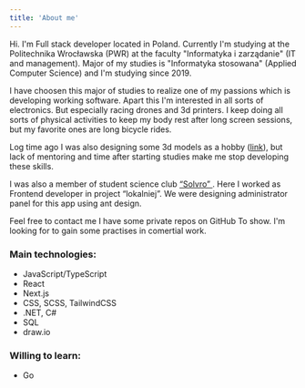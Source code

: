 ```yaml
---
title: 'About me'
---
```

Hi. I'm Full stack developer located in Poland. Currently I'm studying at the Politechnika Wrocławska (PWR) at the faculty "Informatyka i zarządanie" (IT and management). Major of my studies is "Informatyka stosowana" (Applied Computer Science) and I'm studying since 2019.

I have choosen this major of studies to realize one of my passions which is developing working software. Apart this I'm interested in all sorts of electronics. But especially racing drones and 3d printers. I keep doing all sorts of physical activities to keep my body rest after long screen sessions, but my favorite ones are long bicycle rides.

Log time ago I was also designing some 3d models as a hobby ([link](https://www.thingiverse.com/ernest13/designs)), but lack of mentoring and time after starting studies make me stop developing these skills.

I was also a member of student science club [“Solvro” ](https://solvro.pwr.edu.pl/). Here I worked as Frontend developer in project “lokalniej”. We were designing administrator panel for this app using ant design. 

Feel free to contact me I have some private repos on GitHub To show. I'm looking for to gain some practises in comertial work.

### Main technologies:
* JavaScript/TypeScript
* React
* Next.js
* CSS, SCSS, TailwindCSS
* .NET, C#
* SQL
* draw.io

### Willing to learn:
* Go